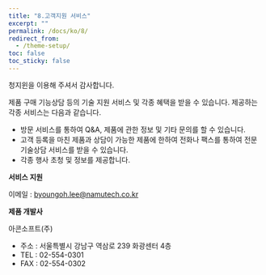 ```yaml
---
title: "8.고객지원 서비스"
excerpt: ""
permalink: /docs/ko/8/
redirect_from:
  - /theme-setup/
toc: false
toc_sticky: false
---
```



청지윈을 이용해 주셔서 감사합니다.

제품 구매 기능상담 등의 기술 지원 서비스 및 각종 혜택을 받을 수 있습니다.  제공하는 각종 서비스는 다음과 같습니다.

* 방문 서비스를 통하여 Q&A, 제품에 관한 정보 및 기타 문의를 할 수 있습니다.
* 고객 등록을 마친 제품과 상담이 가능한 제품에 한하여 전화나 팩스를 통하여 전문 기술상담 서비스를 받을 수 있습니다.
* 각종 행사 초청 및 정보를 제공합니다.

**서비스 지원**

이메일 : byoungoh.lee@namutech.co.kr

**제품 개발사**

아콘소프트\(주\)

* 주소 : 서울특별시 강남구 역삼로 239 화광센터 4층
* TEL : 02-554-0301
* FAX : 02-554-0302

